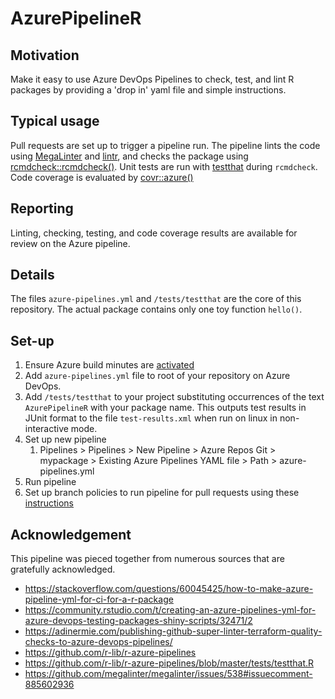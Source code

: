 # AzurePipelineR
## Motivation
Make it easy to use Azure DevOps Pipelines to check, test, and lint R packages by providing a 'drop in' yaml file and simple instructions.

## Typical usage
Pull requests are set up to trigger a pipeline run. The pipeline lints the code using [MegaLinter](https://github.com/megalinter/megalinter) and [lintr](https://github.com/r-lib/lintr), and checks the package using [rcmdcheck::rcmdcheck()](https://r-pkgs.org/r-cmd-check.html#check-checks). Unit tests are run with [testthat](https://r-pkgs.org/tests.html) during `rcmdcheck`. Code coverage is evaluated by [covr::azure()](https://covr.r-lib.org/reference/azure.html)

## Reporting
Linting, checking, testing, and code coverage results are available for review on the Azure pipeline.

## Details
The files `azure-pipelines.yml` and `/tests/testthat` are the core of this repository. The actual package contains only one toy  function `hello()`.

## Set-up
1. Ensure Azure build minutes are [activated](https://devblogs.microsoft.com/devops/change-in-azure-pipelines-grant-for-private-projects/)
1. Add `azure-pipelines.yml` file to root of your repository on Azure DevOps.
2. Add `/tests/testthat` to your project substituting occurrences of the text `AzurePipelineR` with your package name. This outputs test results in JUnit format to the file `test-results.xml` when run on linux in non-interactive mode.
1. Set up new pipeline
    1. Pipelines > Pipelines > New Pipeline > Azure Repos Git > mypackage > Existing Azure Pipelines YAML file > Path >  azure-pipelines.yml
1. Run pipeline
1. Set up branch policies to run pipeline for pull requests using these [instructions](https://docs.microsoft.com/en-us/azure/devops/repos/git/branch-policies?view=azure-devops&tabs=browser#build-validation)

## Acknowledgement
This pipeline was pieced together from numerous sources that are gratefully acknowledged.

- https://stackoverflow.com/questions/60045425/how-to-make-azure-pipeline-yml-for-ci-for-a-r-package
- https://community.rstudio.com/t/creating-an-azure-pipelines-yml-for-azure-devops-testing-packages-shiny-scripts/32471/2
- https://adinermie.com/publishing-github-super-linter-terraform-quality-checks-to-azure-devops-pipelines/
- https://github.com/r-lib/r-azure-pipelines
- https://github.com/r-lib/r-azure-pipelines/blob/master/tests/testthat.R
- https://github.com/megalinter/megalinter/issues/538#issuecomment-885602936
